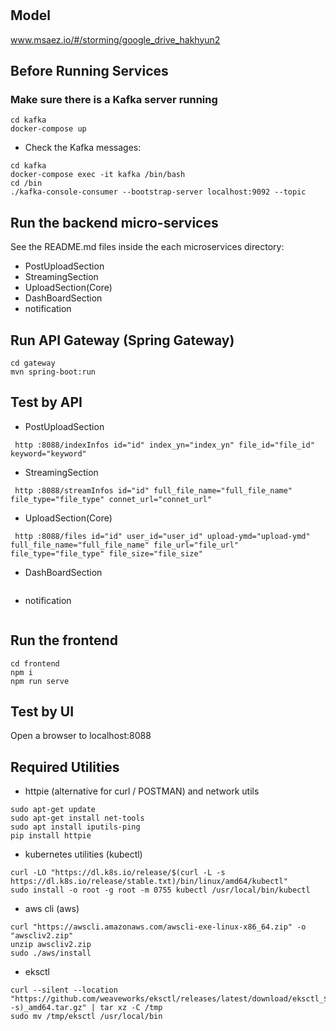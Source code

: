 # 

## Model
www.msaez.io/#/storming/google_drive_hakhyun2

## Before Running Services
### Make sure there is a Kafka server running
```
cd kafka
docker-compose up
```
- Check the Kafka messages:
```
cd kafka
docker-compose exec -it kafka /bin/bash
cd /bin
./kafka-console-consumer --bootstrap-server localhost:9092 --topic
```

## Run the backend micro-services
See the README.md files inside the each microservices directory:

- PostUploadSection
- StreamingSection
- UploadSection(Core)
- DashBoardSection
- notification


## Run API Gateway (Spring Gateway)
```
cd gateway
mvn spring-boot:run
```

## Test by API
- PostUploadSection
```
 http :8088/indexInfos id="id" index_yn="index_yn" file_id="file_id" keyword="keyword" 
```
- StreamingSection
```
 http :8088/streamInfos id="id" full_file_name="full_file_name" file_type="file_type" connet_url="connet_url" 
```
- UploadSection(Core)
```
 http :8088/files id="id" user_id="user_id" upload-ymd="upload-ymd" full_file_name="full_file_name" file_url="file_url" file_type="file_type" file_size="file_size" 
```
- DashBoardSection
```
```
- notification
```
```


## Run the frontend
```
cd frontend
npm i
npm run serve
```

## Test by UI
Open a browser to localhost:8088

## Required Utilities

- httpie (alternative for curl / POSTMAN) and network utils
```
sudo apt-get update
sudo apt-get install net-tools
sudo apt install iputils-ping
pip install httpie
```

- kubernetes utilities (kubectl)
```
curl -LO "https://dl.k8s.io/release/$(curl -L -s https://dl.k8s.io/release/stable.txt)/bin/linux/amd64/kubectl"
sudo install -o root -g root -m 0755 kubectl /usr/local/bin/kubectl
```

- aws cli (aws)
```
curl "https://awscli.amazonaws.com/awscli-exe-linux-x86_64.zip" -o "awscliv2.zip"
unzip awscliv2.zip
sudo ./aws/install
```

- eksctl 
```
curl --silent --location "https://github.com/weaveworks/eksctl/releases/latest/download/eksctl_$(uname -s)_amd64.tar.gz" | tar xz -C /tmp
sudo mv /tmp/eksctl /usr/local/bin
```

